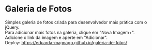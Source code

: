 # Galeria de Fotos
Simples galeria de fotos criada para desenvolvedor mais prática com o jQuery.<br>
Para adicionar mais fotos na galeria, clique em "Nova Imagem+".<br>
Adicione o link da imagem e aperte em "Adicionar".<br>
Deploy: https://eduarda-magnago.github.io/galeria-de-fotos/
